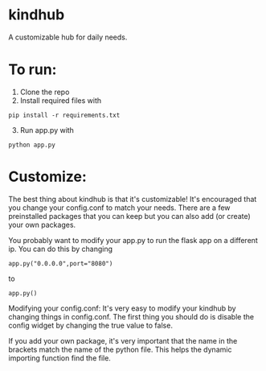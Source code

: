 # kindhub
A customizable hub for daily needs.

# To run:
1) Clone the repo
2) Install required files with
~~~
pip install -r requirements.txt
~~~
3) Run app.py with
~~~
python app.py
~~~

# Customize:
The best thing about kindhub is that it's customizable! It's encouraged that you change your config.conf to match your needs. There are a few preinstalled packages that you can keep but you can also add (or create) your own packages. 

You probably want to modify your app.py to run the flask app on a different ip. You can do this by changing
~~~
app.py("0.0.0.0",port="8080")
~~~
to 
~~~
app.py()
~~~

Modifying your config.conf:
It's very easy to modify your kindhub by changing things in config.conf.
The first thing you should do is disable the config widget by changing the true value to false.

If you add your own package, it's very important that the name in the brackets match the name of the python file. This helps the dynamic importing function find the file.
